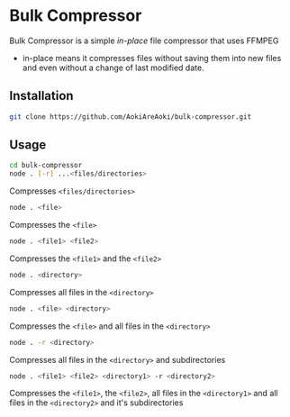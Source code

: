 # Bulk Compressor 

Bulk Compressor is a simple *in-place* file compressor that uses FFMPEG 
* in-place means it compresses files without saving them into new files and even without a change of last modified date.
## Installation

```bash
git clone https://github.com/AokiAreAoki/bulk-compressor.git
```

## Usage

```bash
cd bulk-compressor
node . [-r] ...<files/directories>
```
Compresses `<files/directories>`

```bash
node . <file>
```
Compresses the `<file>`

```bash
node . <file1> <file2>
```
Compresses the `<file1>` and the `<file2>`

```bash
node . <directory>
```
Compresses all files in the `<directory>`

```bash
node . <file> <directory>
```
Compresses the `<file>` and all files in the `<directory>`

```bash
node . -r <directory>
```
Compresses all files in the `<directory>` and subdirectories 

```bash
node . <file1> <file2> <directory1> -r <directory2>
```
Compresses the `<file1>`, the `<file2>`, all files in the `<directory1>` and all files in the `<directory2>` and it's subdirectories 
